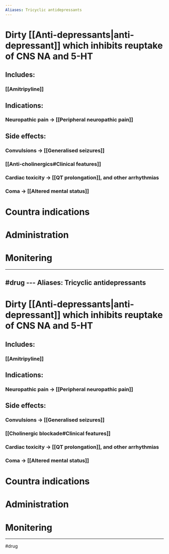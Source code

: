```yaml
---
Aliases: Tricyclic antidepressants
---
```

# Dirty [[Anti-depressants|anti-depressant]] which inhibits reuptake of CNS NA and 5-HT
## Includes:
### [[Amitripyline]]
## Indications:
### Neuropathic pain -> [[Peripheral neuropathic pain]]
## Side effects:
### Convulsions -> [[Generalised seizures]]
### [[Anti-cholinergics#Clinical features]]
### Cardiac toxicity -> [[QT prolongation]], and other arrhythmias
### Coma -> [[Altered mental status]]
# Countra indications
# Administration 
# Monitering 

---
#drug ---
Aliases: Tricyclic antidepressants
---
# Dirty [[Anti-depressants|anti-depressant]] which inhibits reuptake of CNS NA and 5-HT
## Includes:
### [[Amitripyline]]
## Indications:
### Neuropathic pain -> [[Peripheral neuropathic pain]]
## Side effects:
### Convulsions -> [[Generalised seizures]]
### [[Cholinergic blockade#Clinical features]]
### Cardiac toxicity -> [[QT prolongation]], and other arrhythmias
### Coma -> [[Altered mental status]]
# Countra indications
# Administration 
# Monitering 

---
#drug 